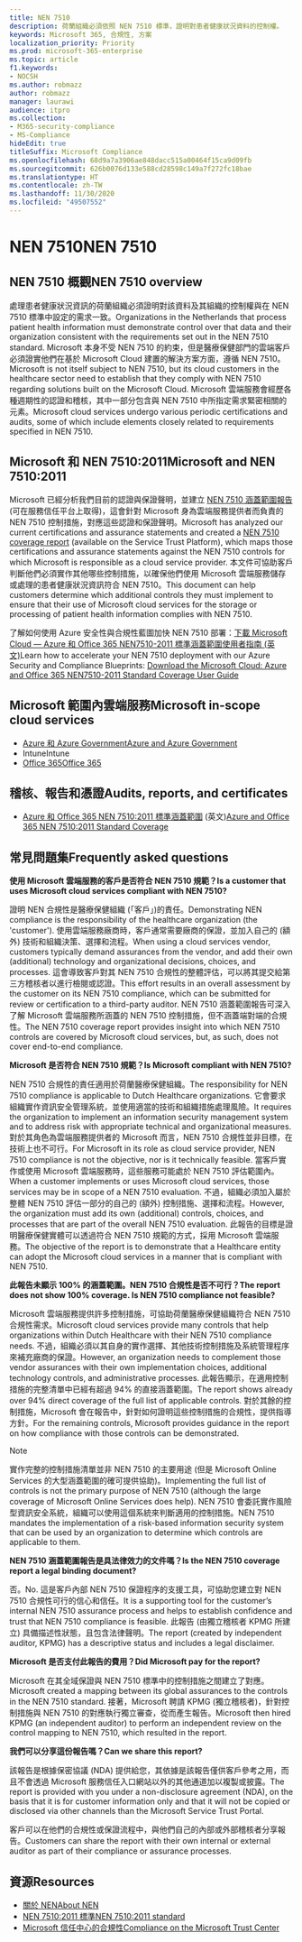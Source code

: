 ```yaml
---
title: NEN 7510
description: 荷蘭組織必須依照 NEN 7510 標準，證明對患者健康狀況資料的控制權。
keywords: Microsoft 365, 合規性, 方案
localization_priority: Priority
ms.prod: microsoft-365-enterprise
ms.topic: article
f1.keywords:
- NOCSH
ms.author: robmazz
author: robmazz
manager: laurawi
audience: itpro
ms.collection:
- M365-security-compliance
- MS-Compliance
hideEdit: true
titleSuffix: Microsoft Compliance
ms.openlocfilehash: 68d9a7a3906ae848dacc515a00464f15ca9d09fb
ms.sourcegitcommit: 626b0076d133e588cd28598c149a7f272fc18bae
ms.translationtype: HT
ms.contentlocale: zh-TW
ms.lasthandoff: 11/30/2020
ms.locfileid: "49507552"
---
```

# <a name="nen-7510"></a><span data-ttu-id="f17f6-104">NEN 7510</span><span class="sxs-lookup"><span data-stu-id="f17f6-104">NEN 7510</span></span>

## <a name="nen-7510-overview"></a><span data-ttu-id="f17f6-105">NEN 7510 概觀</span><span class="sxs-lookup"><span data-stu-id="f17f6-105">NEN 7510 overview</span></span>

<span data-ttu-id="f17f6-106">處理患者健康狀況資訊的荷蘭組織必須證明對該資料及其組織的控制權與在 NEN 7510 標準中設定的需求一致。</span><span class="sxs-lookup"><span data-stu-id="f17f6-106">Organizations in the Netherlands that process patient health information must demonstrate control over that data and their organization consistent with the requirements set out in the NEN 7510 standard.</span></span> <span data-ttu-id="f17f6-107">Microsoft 本身不受 NEN 7510 的約束，但是醫療保健部門的雲端客戶必須證實他們在基於 Microsoft Cloud 建置的解決方案方面，遵循 NEN 7510。</span><span class="sxs-lookup"><span data-stu-id="f17f6-107">Microsoft is not itself subject to NEN 7510, but its cloud customers in the healthcare sector need to establish that they comply with NEN 7510 regarding solutions built on the Microsoft Cloud.</span></span> <span data-ttu-id="f17f6-108">Microsoft 雲端服務會經歷各種週期性的認證和稽核，其中一部分包含與 NEN 7510 中所指定需求緊密相關的元素。</span><span class="sxs-lookup"><span data-stu-id="f17f6-108">Microsoft cloud services undergo various periodic certifications and audits, some of which include elements closely related to requirements specified in NEN 7510.</span></span>

## <a name="microsoft-and-nen-75102011"></a><span data-ttu-id="f17f6-109">Microsoft 和 NEN 7510:2011</span><span class="sxs-lookup"><span data-stu-id="f17f6-109">Microsoft and NEN 7510:2011</span></span>

<span data-ttu-id="f17f6-110">Microsoft 已經分析我們目前的認證與保證聲明，並建立 [NEN 7510 涵蓋範圍報告](https://servicetrust.microsoft.com/ViewPage/TrustDocumentsV3?command=Download&downloadType=Document&downloadId=3285c45c-921c-49ad-b881-be43e0b70490&tab=7f51cb60-3d6c-11e9-b2af-7bb9f5d2d913&docTab=7f51cb60-3d6c-11e9-b2af-7bb9f5d2d913_Compliance_Guides) (可在服務信任平台上取得)，這會針對 Microsoft 身為雲端服務提供者而負責的 NEN 7510 控制措施，對應這些認證和保證聲明。</span><span class="sxs-lookup"><span data-stu-id="f17f6-110">Microsoft has analyzed our current certifications and assurance statements and created a [NEN 7510 coverage report](https://servicetrust.microsoft.com/ViewPage/TrustDocumentsV3?command=Download&downloadType=Document&downloadId=3285c45c-921c-49ad-b881-be43e0b70490&tab=7f51cb60-3d6c-11e9-b2af-7bb9f5d2d913&docTab=7f51cb60-3d6c-11e9-b2af-7bb9f5d2d913_Compliance_Guides) (available on the Service Trust Platform), which maps those certifications and assurance statements against the NEN 7510 controls for which Microsoft is responsible as a cloud service provider.</span></span> <span data-ttu-id="f17f6-111">本文件可協助客戶判斷他們必須實作其他哪些控制措施，以確保他們使用 Microsoft 雲端服務儲存或處理的患者健康狀況資訊符合 NEN 7510。</span><span class="sxs-lookup"><span data-stu-id="f17f6-111">This document can help customers determine which additional controls they must implement to ensure that their use of Microsoft cloud services for the storage or processing of patient health information complies with NEN 7510.</span></span>

<span data-ttu-id="f17f6-112">了解如何使用 Azure 安全性與合規性藍圖加快 NEN 7510 部署：[下載 Microsoft Cloud — Azure 和 Office 365 NEN7510-2011 標準涵蓋範圍使用者指南 \(英文\)](https://aka.ms/Azure-NEN7510-2011)</span><span class="sxs-lookup"><span data-stu-id="f17f6-112">Learn how to accelerate your NEN 7510 deployment with our Azure Security and Compliance Blueprints: [Download the Microsoft Cloud: Azure and Office 365 NEN7510-2011 Standard Coverage User Guide](https://aka.ms/Azure-NEN7510-2011)</span></span>

## <a name="microsoft-in-scope-cloud-services"></a><span data-ttu-id="f17f6-113">Microsoft 範圍內雲端服務</span><span class="sxs-lookup"><span data-stu-id="f17f6-113">Microsoft in-scope cloud services</span></span>

- [<span data-ttu-id="f17f6-114">Azure 和 Azure Government</span><span class="sxs-lookup"><span data-stu-id="f17f6-114">Azure and Azure Government</span></span>](https://aka.ms/AzureCompliance)
- <span data-ttu-id="f17f6-115">Intune</span><span class="sxs-lookup"><span data-stu-id="f17f6-115">Intune</span></span>
- [<span data-ttu-id="f17f6-116">Office 365</span><span class="sxs-lookup"><span data-stu-id="f17f6-116">Office 365</span></span>](https://go.microsoft.com/fwlink/p/?LinkID=2077751)

## <a name="audits-reports-and-certificates"></a><span data-ttu-id="f17f6-117">稽核、報告和憑證</span><span class="sxs-lookup"><span data-stu-id="f17f6-117">Audits, reports, and certificates</span></span>

- <span data-ttu-id="f17f6-118">[Azure 和 Office 365 NEN 7510:2011 標準涵蓋範圍](https://servicetrust.microsoft.com/ViewPage/MSComplianceGuideV3?command=Download&downloadType=Document&downloadId=15d5a5fa-fbb6-4ea6-8126-2a2c684ae789&tab=7027ead0-3d6b-11e9-b9e1-290b1eb4cdeb&docTab=7027ead0-3d6b-11e9-b9e1-290b1eb4cdeb_GRC_Assessment_Reports) \(英文\)</span><span class="sxs-lookup"><span data-stu-id="f17f6-118">[Azure and Office 365 NEN 7510:2011 Standard Coverage](https://servicetrust.microsoft.com/ViewPage/MSComplianceGuideV3?command=Download&downloadType=Document&downloadId=15d5a5fa-fbb6-4ea6-8126-2a2c684ae789&tab=7027ead0-3d6b-11e9-b9e1-290b1eb4cdeb&docTab=7027ead0-3d6b-11e9-b9e1-290b1eb4cdeb_GRC_Assessment_Reports)</span></span>

## <a name="frequently-asked-questions"></a><span data-ttu-id="f17f6-119">常見問題集</span><span class="sxs-lookup"><span data-stu-id="f17f6-119">Frequently asked questions</span></span>

<span data-ttu-id="f17f6-120">**使用 Microsoft 雲端服務的客戶是否符合 NEN 7510 規範？**</span><span class="sxs-lookup"><span data-stu-id="f17f6-120">**Is a customer that uses Microsoft cloud services compliant with NEN 7510?**</span></span>

<span data-ttu-id="f17f6-121">證明 NEN 合規性是醫療保健組織 (「客戶」)的責任。</span><span class="sxs-lookup"><span data-stu-id="f17f6-121">Demonstrating NEN compliance is the responsibility of the healthcare organization (the 'customer').</span></span> <span data-ttu-id="f17f6-122">使用雲端服務廠商時，客戶通常需要廠商的保證，並加入自己的 (額外) 技術和組織決策、選擇和流程。</span><span class="sxs-lookup"><span data-stu-id="f17f6-122">When using a cloud services vendor, customers typically demand assurances from the vendor, and add their own (additional) technology and organizational decisions, choices, and processes.</span></span> <span data-ttu-id="f17f6-123">這會導致客戶對其 NEN 7510 合規性的整體評估，可以將其提交給第三方稽核者以進行檢閱或認證。</span><span class="sxs-lookup"><span data-stu-id="f17f6-123">This effort results in an overall assessment by the customer on its NEN 7510 compliance, which can be submitted for review or certification to a third-party auditor.</span></span> <span data-ttu-id="f17f6-124">NEN 7510 涵蓋範圍報告可深入了解 Microsoft 雲端服務所涵蓋的 NEN 7510 控制措施，但不涵蓋端對端的合規性。</span><span class="sxs-lookup"><span data-stu-id="f17f6-124">The NEN 7510 coverage report provides insight into which NEN 7510 controls are covered by Microsoft cloud services, but, as such, does not cover end-to-end compliance.</span></span>

<span data-ttu-id="f17f6-125">**Microsoft 是否符合 NEN 7510 規範？**</span><span class="sxs-lookup"><span data-stu-id="f17f6-125">**Is Microsoft compliant with NEN 7510?**</span></span>

<span data-ttu-id="f17f6-126">NEN 7510 合規性的責任適用於荷蘭醫療保健組織。</span><span class="sxs-lookup"><span data-stu-id="f17f6-126">The responsibility for NEN 7510 compliance is applicable to Dutch Healthcare organizations.</span></span> <span data-ttu-id="f17f6-127">它會要求組織實作資訊安全管理系統，並使用適當的技術和組織措施處理風險。</span><span class="sxs-lookup"><span data-stu-id="f17f6-127">It requires the organization to implement an information security management system and to address risk with appropriate technical and organizational measures.</span></span> <span data-ttu-id="f17f6-128">對於其角色為雲端服務提供者的 Microsoft 而言，NEN 7510 合規性並非目標，在技術上也不可行。</span><span class="sxs-lookup"><span data-stu-id="f17f6-128">For Microsoft in its role as cloud service provider, NEN 7510 compliance is not the objective, nor is it technically feasible.</span></span> <span data-ttu-id="f17f6-129">當客戶實作或使用 Microsoft 雲端服務時，這些服務可能處於 NEN 7510 評估範圍內。</span><span class="sxs-lookup"><span data-stu-id="f17f6-129">When a customer implements or uses Microsoft cloud services, those services may be in scope of a NEN 7510 evaluation.</span></span> <span data-ttu-id="f17f6-130">不過，組織必須加入屬於整體 NEN 7510 評估一部分的自己的 (額外) 控制措施、選擇和流程。</span><span class="sxs-lookup"><span data-stu-id="f17f6-130">However, the organization must add its own (additional) controls, choices, and processes that are part of the overall NEN 7510 evaluation.</span></span> <span data-ttu-id="f17f6-131">此報告的目標是證明醫療保健實體可以透過符合 NEN 7510 規範的方式，採用 Microsoft 雲端服務。</span><span class="sxs-lookup"><span data-stu-id="f17f6-131">The objective of the report is to demonstrate that a Healthcare entity can adopt the Microsoft cloud services in a manner that is compliant with NEN 7510.</span></span>

<span data-ttu-id="f17f6-132">**此報告未顯示 100% 的涵蓋範圍。NEN 7510 合規性是否不可行？**</span><span class="sxs-lookup"><span data-stu-id="f17f6-132">**The report does not show 100% coverage. Is NEN 7510 compliance not feasible?**</span></span>

<span data-ttu-id="f17f6-133">Microsoft 雲端服務提供許多控制措施，可協助荷蘭醫療保健組織符合 NEN 7510 合規性需求。</span><span class="sxs-lookup"><span data-stu-id="f17f6-133">Microsoft cloud services provide many controls that help organizations within Dutch Healthcare with their NEN 7510 compliance needs.</span></span> <span data-ttu-id="f17f6-134">不過，組織必須以其自身的實作選擇、其他技術控制措施及系統管理程序來補充廠商的保證。</span><span class="sxs-lookup"><span data-stu-id="f17f6-134">However, an organization needs to complement those vendor assurances with their own implementation choices, additional technology controls, and administrative processes.</span></span> <span data-ttu-id="f17f6-135">此報告顯示，在適用控制措施的完整清單中已經有超過 94% 的直接涵蓋範圍。</span><span class="sxs-lookup"><span data-stu-id="f17f6-135">The report shows already over 94% direct coverage of the full list of applicable controls.</span></span> <span data-ttu-id="f17f6-136">對於其餘的控制措施，Microsoft 會在報告中，針對如何證明這些控制措施的合規性，提供指導方針。</span><span class="sxs-lookup"><span data-stu-id="f17f6-136">For the remaining controls, Microsoft provides guidance in the report on how compliance with those controls can be demonstrated.</span></span>

> [!NOTE]
> <span data-ttu-id="f17f6-137">實作完整的控制措施清單並非 NEN 7510 的主要用途 (但是 Microsoft Online Services 的大型涵蓋範圍的確可提供協助)。</span><span class="sxs-lookup"><span data-stu-id="f17f6-137">Implementing the full list of controls is not the primary purpose of NEN 7510 (although the large coverage of Microsoft Online Services does help).</span></span> <span data-ttu-id="f17f6-138">NEN 7510 會委託實作風險型資訊安全系統，組織可以使用這個系統來判斷適用的控制措施。</span><span class="sxs-lookup"><span data-stu-id="f17f6-138">NEN 7510 mandates the implementation of a risk-based information security system that can be used by an organization to determine which controls are applicable to them.</span></span>

<span data-ttu-id="f17f6-139">**NEN 7510 涵蓋範圍報告是具法律效力的文件嗎？**</span><span class="sxs-lookup"><span data-stu-id="f17f6-139">**Is the NEN 7510 coverage report a legal binding document?**</span></span>

<span data-ttu-id="f17f6-140">否。</span><span class="sxs-lookup"><span data-stu-id="f17f6-140">No.</span></span> <span data-ttu-id="f17f6-141">這是客戶內部 NEN 7510 保證程序的支援工具，可協助您建立對 NEN 7510 合規性可行的信心和信任。</span><span class="sxs-lookup"><span data-stu-id="f17f6-141">It is a supporting tool for the customer’s internal NEN 7510 assurance process and helps to establish confidence and trust that NEN 7510 compliance is feasible.</span></span> <span data-ttu-id="f17f6-142">此報告 (由獨立稽核者 KPMG 所建立) 具備描述性狀態，且包含法律聲明。</span><span class="sxs-lookup"><span data-stu-id="f17f6-142">The report (created by independent auditor, KPMG) has a descriptive status and includes a legal disclaimer.</span></span>

<span data-ttu-id="f17f6-143">**Microsoft 是否支付此報告的費用？**</span><span class="sxs-lookup"><span data-stu-id="f17f6-143">**Did Microsoft pay for the report?**</span></span>

<span data-ttu-id="f17f6-144">Microsoft 在其全域保證與 NEN 7510 標準中的控制措施之間建立了對應。</span><span class="sxs-lookup"><span data-stu-id="f17f6-144">Microsoft created a mapping between its global assurances to the controls in the NEN 7510 standard.</span></span> <span data-ttu-id="f17f6-145">接著，Microsoft 聘請 KPMG (獨立稽核者)，針對控制措施與 NEN 7510 的對應執行獨立審查，從而產生報告。</span><span class="sxs-lookup"><span data-stu-id="f17f6-145">Microsoft then hired KPMG (an independent auditor) to perform an independent review on the control mapping to NEN 7510, which resulted in the report.</span></span>

<span data-ttu-id="f17f6-146">**我們可以分享這份報告嗎？**</span><span class="sxs-lookup"><span data-stu-id="f17f6-146">**Can we share this report?**</span></span>

<span data-ttu-id="f17f6-147">該報告是根據保密協議 (NDA) 提供給您，其依據是該報告僅供客戶參考之用，而且不會透過 Microsoft 服務信任入口網站以外的其他通道加以複製或披露。</span><span class="sxs-lookup"><span data-stu-id="f17f6-147">The report is provided with you under a non-disclosure agreement (NDA), on the basis that it is for customer information only and that it will not be copied or disclosed via other channels than the Microsoft Service Trust Portal.</span></span>

<span data-ttu-id="f17f6-148">客戶可以在他們的合規性或保證流程中，與他們自己的內部或外部稽核者分享報告。</span><span class="sxs-lookup"><span data-stu-id="f17f6-148">Customers can share the report with their own internal or external auditor as part of their compliance or assurance processes.</span></span>

## <a name="resources"></a><span data-ttu-id="f17f6-149">資源</span><span class="sxs-lookup"><span data-stu-id="f17f6-149">Resources</span></span>

- [<span data-ttu-id="f17f6-150">關於 NEN</span><span class="sxs-lookup"><span data-stu-id="f17f6-150">About NEN</span></span>](https://www.nen.nl/About-NEN.htm)
- [<span data-ttu-id="f17f6-151">NEN 7510:2011 標準</span><span class="sxs-lookup"><span data-stu-id="f17f6-151">NEN 7510:2011 standard</span></span>](https://www.nen.nl/NEN-Shop-2/Standard/NEN-75102011-nl.htm)
- [<span data-ttu-id="f17f6-152">Microsoft 信任中心的合規性</span><span class="sxs-lookup"><span data-stu-id="f17f6-152">Compliance on the Microsoft Trust Center</span></span>](https://www.microsoft.com/trust-center/compliance/compliance-overview)
